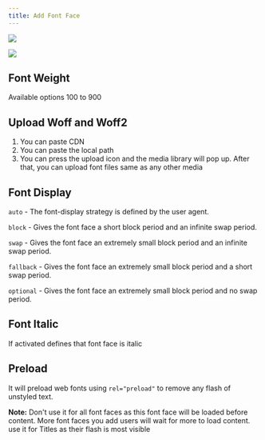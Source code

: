```yaml
---
title: Add Font Face
---
```


![](../../img/add-font-face-step-1.png)

![](../../img/add-font-face-step-1.png)

## Font Weight

Available options 100 to 900

## Upload Woff and Woff2

1. You can paste CDN
2. You can paste the local path
3. You can press the upload icon and the media library will pop up. After that, you can upload font files same as any other media

## Font Display

`auto` - The font-display strategy is defined by the user agent.

`block` - Gives the font face a short block period and an infinite swap period.

`swap` - Gives the font face an extremely small block period and an infinite swap period.

`fallback` - Gives the font face an extremely small block period and a short swap period.

`optional` - Gives the font face an extremely small block period and no swap period.

## Font Italic

If activated defines that font face is italic

## Preload

It will preload web fonts using `rel="preload"` to remove any flash of unstyled text.

**Note:** Don't use it for all font faces as this font face will be loaded before content. More font faces you add users will wait for more to load content. use it for Titles as their flash is most visible

